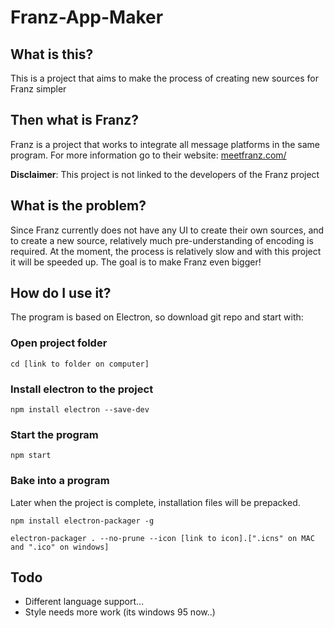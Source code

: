 # Franz-App-Maker
## What is this?
This is a project that aims to make the process of creating new sources for Franz simpler

## Then what is Franz?
Franz is a project that works to integrate all message platforms in the same program. For more information go to their website: [meetfranz.com/](https://meetfranz.com/)

**Disclaimer**: This project is not linked to the developers of the Franz project

## What is the problem?
Since Franz currently does not have any UI to create their own sources, and to create a new source, relatively much pre-understanding of encoding is required.
At the moment, the process is relatively slow and with this project it will be speeded up. The goal is to make Franz even bigger!

## How do I use it?
The program is based on Electron, so download git repo and start with:
### Open project folder
```
cd [link to folder on computer]
```
### Install electron to the project
```
npm install electron --save-dev
```
### Start the program
```
npm start
```
### Bake into a program
Later when the project is complete, installation files will be prepacked.
```
npm install electron-packager -g
```

```
electron-packager . --no-prune --icon [link to icon].[".icns" on MAC and ".ico" on windows]
```
## Todo
* Different language support...
* Style needs more work (its windows 95 now..)